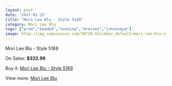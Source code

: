 ```yaml
---
layout: post
date: '2017-01-25'
title: "Mori Lee Blu - Style 5169"
category: Mori Lee Blu
tags: ["prom","beaded","evening","dresses","junoesque"]
image: http://img.sequinious.com/30719-thickbox_default/mori-lee-blu-style-5169.jpg
---
```

Mori Lee Blu - Style 5169

On Sales: **$322.99**
<a href="https://www.sequinious.com/mori-lee-blu/2094-mori-lee-blu-style-5169.html"><amp-img layout="responsive" width="600" height="600" src="//img.sequinious.com/30719-thickbox_default/mori-lee-blu-style-5169.jpg" alt="Mori Lee Blu - Style 5169 0" /></a>
<a href="https://www.sequinious.com/mori-lee-blu/2094-mori-lee-blu-style-5169.html"><amp-img layout="responsive" width="600" height="600" src="//img.sequinious.com/30720-thickbox_default/mori-lee-blu-style-5169.jpg" alt="Mori Lee Blu - Style 5169 1" /></a>
<a href="https://www.sequinious.com/mori-lee-blu/2094-mori-lee-blu-style-5169.html"><amp-img layout="responsive" width="600" height="600" src="//img.sequinious.com/30721-thickbox_default/mori-lee-blu-style-5169.jpg" alt="Mori Lee Blu - Style 5169 2" /></a>
<a href="https://www.sequinious.com/mori-lee-blu/2094-mori-lee-blu-style-5169.html"><amp-img layout="responsive" width="600" height="600" src="//img.sequinious.com/30722-thickbox_default/mori-lee-blu-style-5169.jpg" alt="Mori Lee Blu - Style 5169 3" /></a>

Buy it: [Mori Lee Blu - Style 5169](https://www.sequinious.com/mori-lee-blu/2094-mori-lee-blu-style-5169.html "Mori Lee Blu - Style 5169")

View more: [Mori Lee Blu](https://www.sequinious.com/28-mori-lee-blu "Mori Lee Blu")